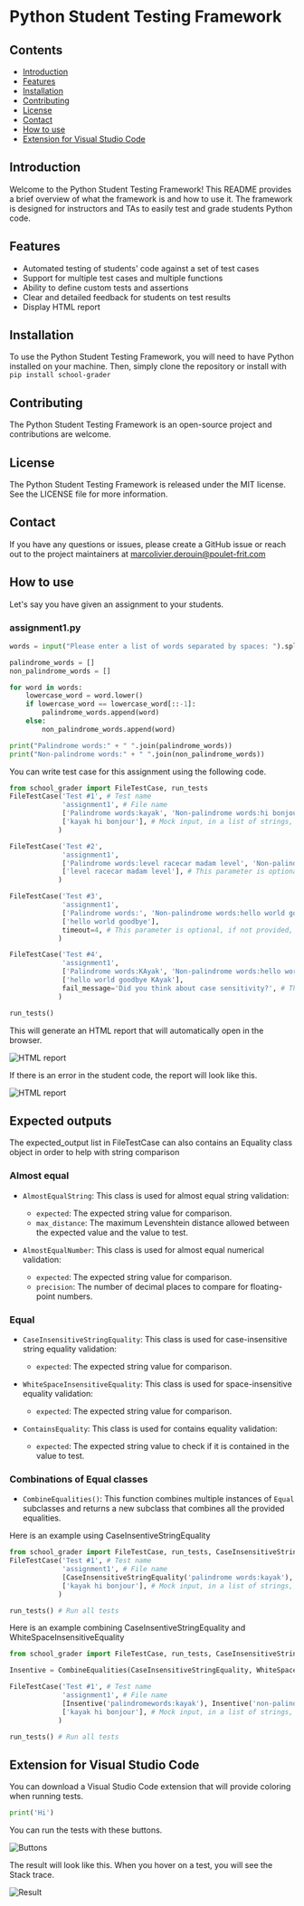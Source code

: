 # Python Student Testing Framework

## Contents

- [Introduction](#introduction)
- [Features](#features)
- [Installation](#installation)
- [Contributing](#contributing)
- [License](#license)
- [Contact](#contact)
- [How to use](#how-to-use)
- [Extension for Visual Studio Code](#extension-for-visual-studio-code)

## Introduction

Welcome to the Python Student Testing Framework! This README provides a brief overview of what the framework is and how to use it. The framework is designed for instructors and TAs to easily test and grade students Python code.

## Features

- Automated testing of students' code against a set of test cases
- Support for multiple test cases and multiple functions
- Ability to define custom tests and assertions
- Clear and detailed feedback for students on test results
- Display HTML report

## Installation

To use the Python Student Testing Framework, you will need to have Python installed on your machine. Then, simply clone the repository or install with `pip install school-grader`


## Contributing

The Python Student Testing Framework is an open-source project and contributions are welcome. 

## License

The Python Student Testing Framework is released under the MIT license. See the LICENSE file for more information.

## Contact

If you have any questions or issues, please create a GitHub issue or reach out to the project maintainers at marcolivier.derouin@poulet-frit.com


## How to use
Let's say you have given an assignment to your students.

### assignment1.py
```python
words = input("Please enter a list of words separated by spaces: ").split(" ")

palindrome_words = []
non_palindrome_words = []

for word in words:
    lowercase_word = word.lower()
    if lowercase_word == lowercase_word[::-1]:
        palindrome_words.append(word)
    else:
        non_palindrome_words.append(word)

print("Palindrome words:" + " ".join(palindrome_words))
print("Non-palindrome words:" + " ".join(non_palindrome_words))
```
You can write test case for this assignment using the following code.
```python
from school_grader import FileTestCase, run_tests
FileTestCase('Test #1', # Test name
             'assignment1', # File name
             ['Palindrome words:kayak', 'Non-palindrome words:hi bonjour'], # Expected output, in a list of strings, each element is a printed line
             ['kayak hi bonjour'], # Mock input, in a list of strings, each element is a input line
            )

FileTestCase('Test #2',
             'assignment1',
             ['Palindrome words:level racecar madam level', 'Non-palindrome words:'],
             ['level racecar madam level'], # This parameter is optional, if not provided, the test will input nothing
            )

FileTestCase('Test #3',
             'assignment1',
             ['Palindrome words:', 'Non-palindrome words:hello world goodbye'],
             ['hello world goodbye'],
             timeout=4, # This parameter is optional, if not provided, the test will timeout after 1 second
            )

FileTestCase('Test #4',
             'assignment1',
             ['Palindrome words:KAyak', 'Non-palindrome words:hello world goodbye'],
             ['hello world goodbye KAyak'],
             fail_message='Did you think about case sensitivity?', # This parameter is optional, if not provided, the test will fail with a default message
            )

run_tests()
```

This will generate an HTML report that will automatically open in the browser.

![HTML report](https://github.com/school-grader/school-grader/blob/main/assets/html_report1.PNG?raw=true)

If there is an error in the student code, the report will look like this.

![HTML report](https://github.com/school-grader/school-grader/blob/main/assets/html_report2.PNG?raw=true)

## Expected outputs

The expected_output list in FileTestCase can also contains an Equality class object in order to help with string comparison

### Almost equal

- `AlmostEqualString`: This class is used for almost equal string validation:
   - `expected`: The expected string value for comparison.
   - `max_distance`: The maximum Levenshtein distance allowed between the expected value and the value to test.

- `AlmostEqualNumber`: This class is used for almost equal numerical validation:
   - `expected`: The expected string value for comparison.
   - `precision`: The number of decimal places to compare for floating-point numbers.

### Equal

- `CaseInsensitiveStringEquality`: This class is used for case-insensitive string equality validation:
   - `expected`: The expected string value for comparison.

- `WhiteSpaceInsensitiveEquality`: This class is used for space-insensitive equality validation:
   - `expected`: The expected string value for comparison.

- `ContainsEquality`: This class is used for contains equality validation:
   - `expected`: The expected string value to check if it is contained in the value to test.

### Combinations of Equal classes

- `CombineEqualities()`: This function combines multiple instances of `Equal` subclasses and returns a new subclass that combines all the provided equalities.


Here is an example using CaseInsentiveStringEquality

```python
from school_grader import FileTestCase, run_tests, CaseInsensitiveStringEquality
FileTestCase('Test #1', # Test name
             'assignment1', # File name
             [CaseInsensitiveStringEquality('palindrome words:kayak'), CaseInsensitiveStringEquality('non-palindrome words:hi bonjour')], # Expected output
             ['kayak hi bonjour'], # Mock input, in a list of strings, each element is a input line
            )

run_tests() # Run all tests
```

Here is an example combining CaseInsentiveStringEquality and WhiteSpaceInsensitiveEquality

```python
from school_grader import FileTestCase, run_tests, CaseInsensitiveStringEquality, WhiteSpaceInsensitiveEquality, CombineEqualities

Insentive = CombineEqualities(CaseInsensitiveStringEquality, WhiteSpaceInsensitiveEquality)

FileTestCase('Test #1', # Test name
             'assignment1', # File name
             [Insentive('palindromewords:kayak'), Insentive('non-palindromewords:hibonjour')], # Expected output
             ['kayak hi bonjour'], # Mock input, in a list of strings, each element is a input line
            )

run_tests() # Run all tests
```
## Extension for Visual Studio Code

You can download a Visual Studio Code extension that will provide coloring when running tests.
```python
print('Hi')
```
You can run the tests with these buttons.

![Buttons](https://github.com/school-grader/school-grader/blob/main/assets/extension2.PNG?raw=true)


The result will look like this. When you hover on a test, you will see the Stack trace.

![Result](https://github.com/school-grader/school-grader/blob/main/assets/extension1.PNG?raw=true)